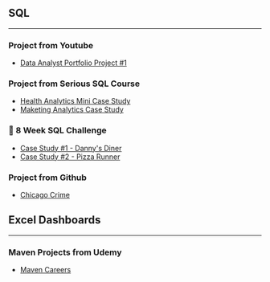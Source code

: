 
## SQL 
- - - -
### Project from Youtube
* [Data Analyst Portfolio Project #1](https://github.com/sahmed008/COVID-DATA-ANALYSIS/blob/main/CovidDataAnalysis)
### Project from Serious SQL Course
* [Health Analytics Mini Case Study](https://github.com/sahmed008/Health-Analytics-Mini-Case.md/blob/main/solution.md)
* [Maketing Analytics Case Study](https://github.com/sahmed008/Marketing-Analytics)
### 🥑 8 Week SQL Challenge
* [Case Study #1 - Danny's Diner](https://github.com/sahmed008/Case-Study-1---Danny-s-Diner)
* [Case Study #2 - Pizza Runner](https://github.com/sahmed008/Case-Study-2---Pizza-Runner)
### Project from Github
* [Chicago Crime](https://github.com/sahmed008/Chicago-Crime)



## Excel Dashboards
- - - -

### Maven Projects from Udemy
* [Maven Careers](https://github.com/sahmed008/Maven-Careers)
